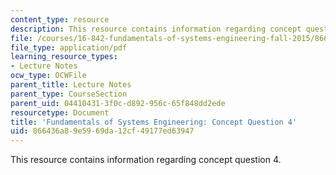 ```yaml
---
content_type: resource
description: This resource contains information regarding concept question 4.
file: /courses/16-842-fundamentals-of-systems-engineering-fall-2015/866436a89e5969da12cf49177ed63947_MIT16_842F15_Question4.pdf
file_type: application/pdf
learning_resource_types:
- Lecture Notes
ocw_type: OCWFile
parent_title: Lecture Notes
parent_type: CourseSection
parent_uid: 04410431-3f0c-d892-956c-65f848dd2ede
resourcetype: Document
title: 'Fundamentals of Systems Engineering: Concept Question 4'
uid: 866436a8-9e59-69da-12cf-49177ed63947
---
```

This resource contains information regarding concept question 4.

